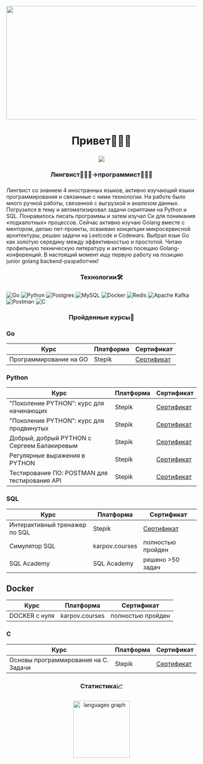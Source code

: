 
<br clear="both">

<div align="center">
  <img height="300" width="600" src="https://media0.giphy.com/media/v1.Y2lkPTc5MGI3NjExcWZweG5yNnNoM2hpMzhoMzJ2ZXVpcDJpemU0a2VscTh2bXl5d2toYyZlcD12MV9pbnRlcm5hbF9naWZfYnlfaWQmY3Q9Zw/qgQUggAC3Pfv687qPC/giphy.gif"  />
</div>

###

<h1 align="center">Привет🙋🏻‍♂️</h1>

###

<div align="center">
  <img src="https://visitor-badge.laobi.icu/badge?page_id=roidunord.roidunord&"  />
</div>

###

<h3 align="center">Лингвист👨🏻‍🏫->программист👨🏻‍💻</h3>

###

<p text-align: justify; max-width: 800px; margin: 0 auto; padding: 20px; /> Лингвист со знанием 4 иностранных языков, активно изучающий языки программирования и связанные с ними технологии. На работе было много ручной работы, связанной с выгрузкой и анализом данных. Погрузился в тему и автоматизировал задачи скриптами на Python и SQL. Понравилось писать программы и затем изучал Cи для понимания «подкапотных» процессов. Сейчас активно изучаю Golang вместе с ментором, делаю пет-проекты, осваиваю концепции микросервисной архитектуры, решаю задачи на Leetcode и Codewars. Выбрал язык Go как золотую середину между эффективностью и простотой. Читаю профильную техническую литературу и активно посещаю Golang-конференций. В настоящий момент ищу первую работу на позицию junior golang backend-разработчик!
</p>

###

<h3 align="center">Технологии🛠</h3>

###

![Go](https://img.shields.io/badge/go-%2300ADD8.svg?style=for-the-badge&logo=go&logoColor=white)
![Python](https://img.shields.io/badge/python-3670A0?style=for-the-badge&logo=python&logoColor=ffdd54)
![Postgres](https://img.shields.io/badge/postgres-%23316192.svg?style=for-the-badge&logo=postgresql&logoColor=white)
![MySQL](https://img.shields.io/badge/mysql-4479A1.svg?style=for-the-badge&logo=mysql&logoColor=white)
![Docker](https://img.shields.io/badge/docker-%230db7ed.svg?style=for-the-badge&logo=docker&logoColor=white)
![Redis](https://img.shields.io/badge/redis-%23DD0031.svg?style=for-the-badge&logo=redis&logoColor=white)
![Apache
Kafka](https://img.shields.io/badge/Apache%20Kafka-000?style=for-the-badge&logo=apachekafka)
![Postman](https://img.shields.io/badge/Postman-FF6C37?style=for-the-badge&logo=postman&logoColor=white)
![C](https://img.shields.io/badge/c-%2300599C.svg?style=for-the-badge&logo=c&logoColor=white)

###

<h3 align="center">Пройденные курсы📝</h3>

### **Go**
| Курс                                             | Платформа | Сертификат                                  |
|--------------------------------------------------|-----------|---------------------------------------------|
| Программирование на GO                           | Stepik    | [Сертификат](https://stepik.org/cert/2506601) |

### Python
| Курс                                             | Платформа | Сертификат                                  |
|--------------------------------------------------|-----------|---------------------------------------------|
| "Поколение PYTHON": курс для начинающих         | Stepik    | [Сертификат](https://stepik.org/cert/2082532) |
| "Поколение PYTHON": курс для продвинутых        | Stepik    | [Сертификат](https://stepik.org/cert/2114540) |
| Добрый, добрый PYTHON с Сергеем Балакиревым     | Stepik    | [Сертификат](https://stepik.org/cert/2268917) |
| Регулярные выражения в PYTHON                    | Stepik    | [Сертификат](https://stepik.org/cert/2428597) |
| Тестирование ПО: POSTMAN для тестирования API    | Stepik    | [Сертификат](https://stepik.org/cert/2147658) |

### SQL
| Курс                                             | Платформа | Сертификат                                  |
|--------------------------------------------------|-----------|---------------------------------------------|
| Интерактивный тренажер по SQL                   | Stepik    | [Сертификат](https://stepik.org/cert/2056336) |
| Симулятор SQL                                   | karpov.courses     | полностью пройден |
| SQL Academy                                     | SQL Academy    | решено >50 задач |

## Docker
| Курс                                             | Платформа | Сертификат                                  |
|--------------------------------------------------|-----------|---------------------------------------------|
| DOCKER с нуля                                   | karpov.courses     | полностью пройден |

### C
| Курс                                             | Платформа | Сертификат                                  |
|--------------------------------------------------|-----------|---------------------------------------------|
| Основы программирования на C. Задачи             | Stepik    | [Сертификат](https://stepik.org/cert/1890304) |


###

<h3 align="center">Статистика📈</h3>

###

<div align="center">
  <img src="https://github-readme-stats.vercel.app/api/top-langs?username=roidunord&locale=en&hide_title=false&layout=compact&card_width=320&langs_count=5&theme=dracula&hide_border=false&order=2" height="150" alt="languages graph"  />
</div>

###
